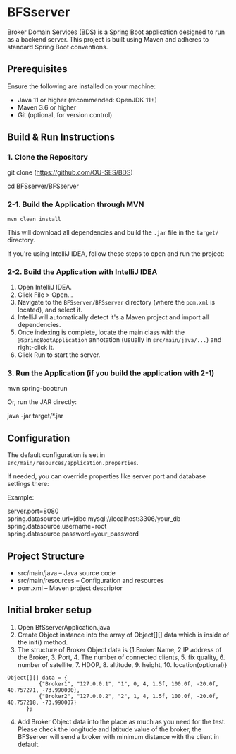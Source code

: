 # BFSserver

Broker Domain Services (BDS) is a Spring Boot application designed to run as a backend server. This project is built using Maven and adheres to standard Spring Boot conventions. 

## Prerequisites

Ensure the following are installed on your machine:

- Java 11 or higher (recommended: OpenJDK 11+)
- Maven 3.6 or higher
- Git (optional, for version control)

## Build & Run Instructions

### 1. Clone the Repository

git clone (https://github.com/OU-SES/BDS)

cd BFSserver/BFSserver

### 2-1. Build the Application through MVN

```
mvn clean install
```

This will download all dependencies and build the `.jar` file in the `target/` directory.

If you're using IntelliJ IDEA, follow these steps to open and run the project:

### 2-2. Build the Application with IntelliJ IDEA

1. Open IntelliJ IDEA.
2. Click File > Open...
3. Navigate to the `BFSserver/BFSserver` directory (where the `pom.xml` is located), and select it.
4. IntelliJ will automatically detect it's a Maven project and import all dependencies.
5. Once indexing is complete, locate the main class with the `@SpringBootApplication` annotation (usually in `src/main/java/...`) and right-click it.
6. Click Run to start the server.

### 3. Run the Application (if you build the application with 2-1)

mvn spring-boot:run

Or, run the JAR directly:

java -jar target/*.jar

## Configuration

The default configuration is set in `src/main/resources/application.properties`.

If needed, you can override properties like server port and database settings there:

Example:

server.port=8080  
spring.datasource.url=jdbc:mysql://localhost:3306/your_db  
spring.datasource.username=root  
spring.datasource.password=your_password

## Project Structure

- src/main/java – Java source code
- src/main/resources – Configuration and resources
- pom.xml – Maven project descriptor

## Initial broker setup

1. Open BfSserverApplication.java
2. Create Object instance into the array of Object[][] data which is inside of the init() method.
3. The structure of Broker Object data is {1.Broker Name, 2.IP address of the Broker, 3. Port, 4. The number of connected clients, 5. fix quality, 6. number of satellite, 7. HDOP, 8. altitude, 9. height, 10. location(optional)}

```
Object[][] data = {
	      {"Broker1", "127.0.0.1", "1", 0, 4, 1.5f, 100.0f, -20.0f, 40.757271, -73.990000},
	      {"Broker2", "127.0.0.2", "2", 1, 4, 1.5f, 100.0f, -20.0f, 40.757218, -73.990007}
	  };
```

4. Add Broker Object data into the place as much as you need for the test. Please check the longitude and latitude value of the broker, the BFSserver will send a broker with minimum distance with the client in default.
